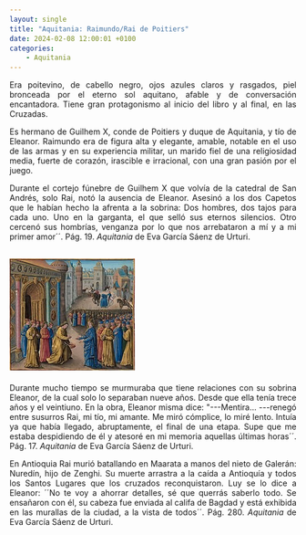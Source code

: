 ```yaml
---
layout: single
title: "Aquitania: Raimundo/Rai de Poitiers"
date: 2024-02-08 12:00:01 +0100
categories: 
    - Aquitania
---
```

<div align="justify">Era poitevino, de cabello negro, ojos azules claros y rasgados, piel
bronceada por el eterno sol aquitano, afable y de conversación
encantadora. Tiene gran protagonismo al inicio del libro y al final, en
las Cruzadas.

Es hermano de Guilhem X, conde de Poitiers y duque de Aquitania, y tío
de Eleanor. Raimundo era de figura alta y elegante, amable, notable en
el uso de las armas y en su experiencia militar, un marido fiel de una
religiosidad media, fuerte de corazón, irascible e irracional, con una
gran pasión por el juego.

Durante el cortejo fúnebre de Guilhem X que volvía de la catedral de San
Andrés, solo Rai, notó la ausencia de Eleanor. Asesinó a los dos Capetos
que le habían hecho la afrenta a la sobrina: Dos hombres, dos
tajos para cada uno. Uno en la garganta, el que selló sus eternos
silencios. Otro cercenó sus hombrías, venganza por lo que nos
arrebataron a mí y a mi primer amor´´. Pág. 19. *Aquitania* de Eva
García Sáenz de Urturi.

![Raimundo da la bienvenida a Luis VII](/assets/img/8f8e875e-7d99-4ecc-90d7-131695b6841d.jpg) 
---
Durante mucho tiempo se murmuraba que
tiene relaciones con su sobrina Eleanor, de la cual solo lo separaban
nueve años. Desde que ella tenía trece años y el veintiuno. En la obra,
Eleanor misma dice: "---Mentira\... ---renegó entre susurros Rai,
mi tío, mi amante. Me miró cómplice, lo miré lento. Intuía ya que había
llegado, abruptamente, el final de una etapa. Supe que me estaba
despidiendo de él y atesoré en mi memoria aquellas últimas horas´´. 
Pág. 17. *Aquitania* de Eva García Sáenz de Urturi.

En Antioquia Rai murió batallando en Maarata a manos del nieto de
Galerán: Nuredín, hijo de Zenghi. Su muerte arrastra a la caída a
Antioquía y todos los Santos Lugares que los cruzados reconquistaron.
Luy se lo dice a Eleanor: ´´No te voy a ahorrar detalles, sé que
querrás saberlo todo. Se ensañaron con él, su cabeza fue enviada al
califa de Bagdad y está exhibida en las murallas de la ciudad, a la
vista de todos´´. Pág. 280. *Aquitania* de Eva García Sáenz de Urturi.

